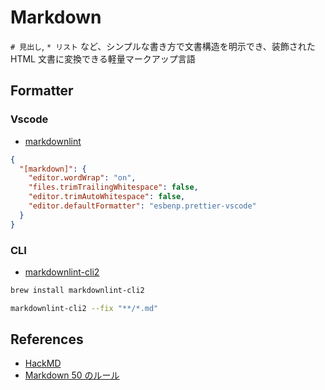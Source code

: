 # Markdown

`# 見出し`, `* リスト` など、シンプルな書き方で文書構造を明示でき、装飾された HTML 文書に変換できる軽量マークアップ言語

## Formatter

### Vscode

- [markdownlint](https://marketplace.visualstudio.com/items?itemName=DavidAnson.vscode-markdownlint)

```json
{
  "[markdown]": {
    "editor.wordWrap": "on",
    "files.trimTrailingWhitespace": false,
    "editor.trimAutoWhitespace": false,
    "editor.defaultFormatter": "esbenp.prettier-vscode"
  }
}
```

### CLI

- [markdownlint-cli2](https://github.com/DavidAnson/markdownlint-cli2)

```sh
brew install markdownlint-cli2
```

```sh
markdownlint-cli2 --fix "**/*.md"
```

## References

- [HackMD](https://hackmd.io/)
- [Markdown 50 のルール](https://qiita.com/antk/items/e11cac45f9da343e7bf0)
